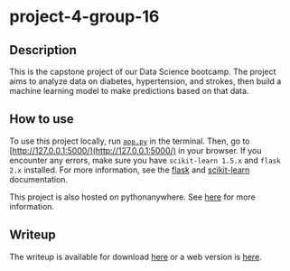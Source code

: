 # project-4-group-16

## Description

This is the capstone project of our Data Science bootcamp. The project aims to analyze data on diabetes, hypertension, and strokes, then build a machine learning model to make predictions based on that data.

## How to use

To use this project locally, run [`app.py`](app/app.py) in the terminal. Then, go to [http://127.0.0.1:5000/](http://127.0.0.1:5000/) in your browser. If you encounter any errors, make sure you have `scikit-learn 1.5.x` and `flask 2.x` installed. For more information, see the [flask](https://flask.palletsprojects.com/en/2.0.x/) and [scikit-learn](https://scikit-learn.org/stable/) documentation.

This project is also hosted on pythonanywhere. See [here](https://wrp94.pythonanywhere.com) for more information.

## Writeup

The writeup is available for download [here](app/static/Writeup.pdf) or a web version is [here](https://wrp94.pythonanywhere.com/writeup).
